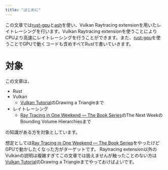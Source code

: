 ```yaml
---
title: "はじめに"
---
```


この文章では[rust-gpu](https://github.com/EmbarkStudios/rust-gpu)と[ash](https://github.com/MaikKlein/ash)を使い、Vulkan Raytracing extensionを用いたレイトレーシングを行います。Vulkan Raytracing extensionを使うことによりCPUより高速にレイトレーシングを行うことができます。また、[rust-gpu](https://github.com/EmbarkStudios/rust-gpu)を使うことでGPUで動くコードも含めすべてRustで書いていきます。

# 対象

この文章は、

- Rust
- Vulkan
    - [Vulkan Tutorial](https://vulkan-tutorial.com/Introduction)のDrawing a Triangleまで
- レイトレーシング
    - [Ray Tracing in One Weekend — The Book Series](https://raytracing.github.io/)のThe Next WeekのBounding Volume Hierarchiesまで

の知識がある方を対象としています。

想定としては[Ray Tracing in One Weekend — The Book Series](https://raytracing.github.io/)をやったけどGPUで動かしたくなった方がターゲットです。
Raytracing extension以外のVulkanの説明は複雑すぎてこの文章では扱えませんが触ったことのない方は[Vulkan Tutorial](https://vulkan-tutorial.com/Introduction)のDrawing a Triangleまでやっておけばよいです。